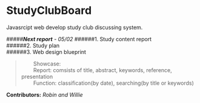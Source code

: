 # StudyClubBoard
Javasrcipt web develop study club discussing system.

#####___Next report___ - _05/02_
######1. Study content report    
######2. Study plan    
######3. Web design blueprint    
> &nbsp;&nbsp;&nbsp;&nbsp;&nbsp;&nbsp;&nbsp;&nbsp;Showcase:   
> &nbsp;&nbsp;&nbsp;&nbsp;&nbsp;&nbsp;&nbsp;&nbsp;Report: comsists of title, abstract, keywords, reference, presentation   
> &nbsp;&nbsp;&nbsp;&nbsp;&nbsp;&nbsp;&nbsp;&nbsp;Function: classification(by date), searching(by title or keywords)   

__Contributors:__ _Robin and Willie_
